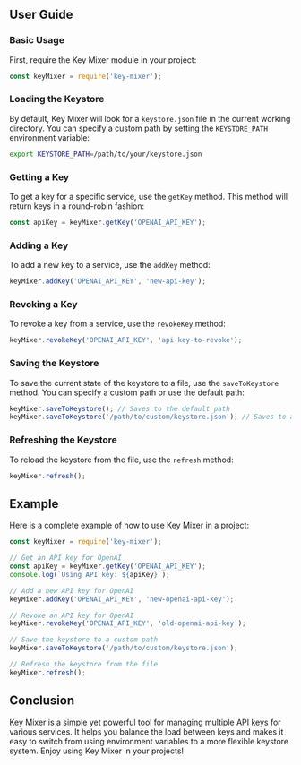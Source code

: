 

## User Guide


### Basic Usage

First, require the Key Mixer module in your project:

```javascript
const keyMixer = require('key-mixer');
```

### Loading the Keystore

By default, Key Mixer will look for a `keystore.json` file in the current working directory. You can specify a custom path by setting the `KEYSTORE_PATH` environment variable:

```sh
export KEYSTORE_PATH=/path/to/your/keystore.json
```

### Getting a Key

To get a key for a specific service, use the `getKey` method. This method will return keys in a round-robin fashion:

```javascript
const apiKey = keyMixer.getKey('OPENAI_API_KEY');
```

### Adding a Key

To add a new key to a service, use the `addKey` method:

```javascript
keyMixer.addKey('OPENAI_API_KEY', 'new-api-key');
```

### Revoking a Key

To revoke a key from a service, use the `revokeKey` method:

```javascript
keyMixer.revokeKey('OPENAI_API_KEY', 'api-key-to-revoke');
```

### Saving the Keystore

To save the current state of the keystore to a file, use the `saveToKeystore` method. You can specify a custom path or use the default path:

```javascript
keyMixer.saveToKeystore(); // Saves to the default path
keyMixer.saveToKeystore('/path/to/custom/keystore.json'); // Saves to a custom path
```

### Refreshing the Keystore

To reload the keystore from the file, use the `refresh` method:

```javascript
keyMixer.refresh();
```

## Example

Here is a complete example of how to use Key Mixer in a project:

```javascript
const keyMixer = require('key-mixer');

// Get an API key for OpenAI
const apiKey = keyMixer.getKey('OPENAI_API_KEY');
console.log(`Using API key: ${apiKey}`);

// Add a new API key for OpenAI
keyMixer.addKey('OPENAI_API_KEY', 'new-openai-api-key');

// Revoke an API key for OpenAI
keyMixer.revokeKey('OPENAI_API_KEY', 'old-openai-api-key');

// Save the keystore to a custom path
keyMixer.saveToKeystore('/path/to/custom/keystore.json');

// Refresh the keystore from the file
keyMixer.refresh();
```

## Conclusion

Key Mixer is a simple yet powerful tool for managing multiple API keys for various services. It helps you balance the load between keys and makes it easy to switch from using environment variables to a more flexible keystore system. Enjoy using Key Mixer in your projects!